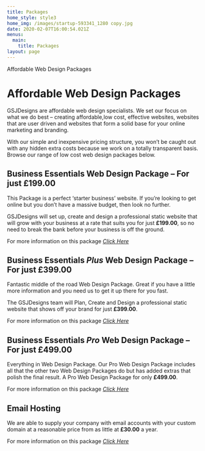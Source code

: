 ```yaml
---
title: Packages
home_style: style3
home_img: /images/startup-593341_1280 copy.jpg
date: 2020-02-07T16:00:54.021Z
menus:
  main:
    title: Packages
layout: page
---
```

Affordable Web Design Packages

# Affordable Web Design Packages

GSJDesigns are affordable web design specialists. We set our focus on what we do best – creating affordable,low cost, effective websites, websites that are user driven and websites that form a solid base for your online marketing and branding.

With our simple and inexpensive pricing structure, you won’t be caught out with any hidden extra costs because we work on a totally transparent basis. Browse our range of low cost web design packages below.

## Business Essentials Web Design Package – For just £199.00

This Package is a perfect ‘starter business’ website. If you’re looking to get online but you don’t have a massive budget, then look no further.

GSJDesigns will set up, create and design a professional static website that will grow with your business at a rate that suits you for just **£199.00**, so no need to break the bank before your business is off the ground.

For more information on this package *[Click Here](https://gsjdesigns.co.uk/business-essentials/)*

## Business Essentials *Plus* Web Design Package – For just £399.00

Fantastic middle of the road Web Design Package. Great if you have a little more information and you need us to get it up there for you fast.

The GSJDesigns team will Plan, Create and Design a professional static website that shows off your brand for just **£399.00**.

For more information on this package *[Click Here](https://gsjdesigns.co.uk/business-essentials-plus/)*

## Business Essentials *Pro* Web Design Package – For just £499.00

Everything in Web Design Package. Our Pro Web Design Package includes all that the other two Web Design Packages do but has added extras that polish the final result. A Pro Web Design Package for only **£499.00**.

For more information on this package *[Click Here](https://gsjdesigns.co.uk/business-essentials-pro/)*

## Email Hosting

We are able to supply your company with email accounts with your custom domain at a reasonable price from as little at **£30.00** a year.

For more information on this package *[Click Here](https://gsjdesigns.co.uk/email-hosting/)*
